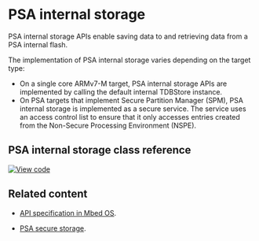 # PSA internal storage

PSA internal storage APIs enable saving data to and retrieving data from a PSA internal flash.

The implementation of PSA internal storage varies depending on the target type:

* On a single core ARMv7-M target, PSA internal storage APIs are implemented by calling the default internal TDBStore instance.
* On PSA targets that implement Secure Partition Manager (SPM), PSA internal storage is implemented as a secure service. The service uses an access control list to ensure that it only accesses entries created from the Non-Secure Processing Environment (NSPE).

## PSA internal storage class reference

[![View code](https://www.mbed.com/embed/?type=library)](https://os.mbed.com/docs/v5.14/mbed-os-api-doxy/psa__prot__internal__storage_8h.html)

## Related content

* [API specification in Mbed OS](../apis/storage.html).

* [PSA secure storage](https://pages.arm.com/PSA-APIs).
